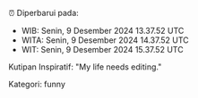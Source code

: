 ⏰ Diperbarui pada:
- WIB: Senin, 9 Desember 2024 13.37.52 UTC
- WITA: Senin, 9 Desember 2024 14.37.52 UTC
- WIT: Senin, 9 Desember 2024 15.37.52 UTC

Kutipan Inspiratif:
"My life needs editing."


Kategori: funny

